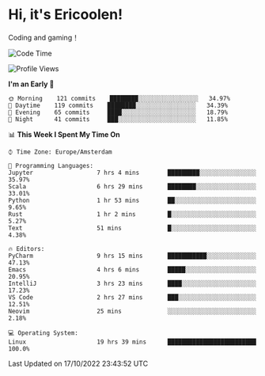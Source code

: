 # Hi, it's Ericoolen!
Coding and gaming！

<!--START_SECTION:waka-->
![Code Time](http://img.shields.io/badge/Code%20Time-452%20hrs%2046%20mins-blue)

![Profile Views](http://img.shields.io/badge/Profile%20Views-7-blue)

**I'm an Early 🐤** 

```text
🌞 Morning    121 commits    ████████░░░░░░░░░░░░░░░░░   34.97% 
🌆 Daytime    119 commits    ████████░░░░░░░░░░░░░░░░░   34.39% 
🌃 Evening    65 commits     ████░░░░░░░░░░░░░░░░░░░░░   18.79% 
🌙 Night      41 commits     ███░░░░░░░░░░░░░░░░░░░░░░   11.85%

```


📊 **This Week I Spent My Time On** 

```text
⌚︎ Time Zone: Europe/Amsterdam

💬 Programming Languages: 
Jupyter                  7 hrs 4 mins        █████████░░░░░░░░░░░░░░░░   35.97% 
Scala                    6 hrs 29 mins       ████████░░░░░░░░░░░░░░░░░   33.01% 
Python                   1 hr 53 mins        ██░░░░░░░░░░░░░░░░░░░░░░░   9.65% 
Rust                     1 hr 2 mins         █░░░░░░░░░░░░░░░░░░░░░░░░   5.27% 
Text                     51 mins             █░░░░░░░░░░░░░░░░░░░░░░░░   4.38%

🔥 Editors: 
PyCharm                  9 hrs 15 mins       ███████████░░░░░░░░░░░░░░   47.13% 
Emacs                    4 hrs 6 mins        █████░░░░░░░░░░░░░░░░░░░░   20.95% 
IntelliJ                 3 hrs 23 mins       ████░░░░░░░░░░░░░░░░░░░░░   17.23% 
VS Code                  2 hrs 27 mins       ███░░░░░░░░░░░░░░░░░░░░░░   12.51% 
Neovim                   25 mins             ░░░░░░░░░░░░░░░░░░░░░░░░░   2.18%

💻 Operating System: 
Linux                    19 hrs 39 mins      █████████████████████████   100.0%

```


 Last Updated on 17/10/2022 23:43:52 UTC
<!--END_SECTION:waka-->

